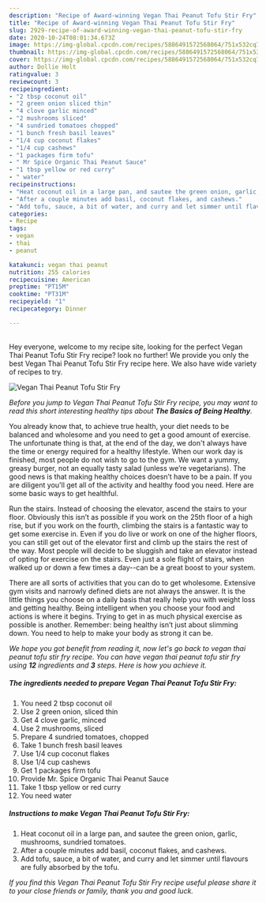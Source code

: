 ```yaml
---
description: "Recipe of Award-winning Vegan Thai Peanut Tofu Stir Fry"
title: "Recipe of Award-winning Vegan Thai Peanut Tofu Stir Fry"
slug: 2929-recipe-of-award-winning-vegan-thai-peanut-tofu-stir-fry
date: 2020-10-24T08:01:34.673Z
image: https://img-global.cpcdn.com/recipes/5886491572568064/751x532cq70/vegan-thai-peanut-tofu-stir-fry-recipe-main-photo.jpg
thumbnail: https://img-global.cpcdn.com/recipes/5886491572568064/751x532cq70/vegan-thai-peanut-tofu-stir-fry-recipe-main-photo.jpg
cover: https://img-global.cpcdn.com/recipes/5886491572568064/751x532cq70/vegan-thai-peanut-tofu-stir-fry-recipe-main-photo.jpg
author: Dollie Holt
ratingvalue: 3
reviewcount: 3
recipeingredient:
- "2 tbsp coconut oil"
- "2 green onion sliced thin"
- "4 clove garlic minced"
- "2 mushrooms sliced"
- "4 sundried tomatoes chopped"
- "1 bunch fresh basil leaves"
- "1/4 cup coconut flakes"
- "1/4 cup cashews"
- "1 packages firm tofu"
- " Mr Spice Organic Thai Peanut Sauce"
- "1 tbsp yellow or red curry"
- " water"
recipeinstructions:
- "Heat coconut oil in a large pan, and sautee the green onion, garlic, mushrooms, sundried tomatoes."
- "After a couple minutes add basil, coconut flakes, and cashews."
- "Add tofu, sauce, a bit of water, and curry and let simmer until flavours are fully absorbed by the tofu."
categories:
- Recipe
tags:
- vegan
- thai
- peanut

katakunci: vegan thai peanut 
nutrition: 255 calories
recipecuisine: American
preptime: "PT15M"
cooktime: "PT31M"
recipeyield: "1"
recipecategory: Dinner

---
```

<br>
Hey everyone, welcome to my recipe site, looking for the perfect Vegan Thai Peanut Tofu Stir Fry recipe? look no further! We provide you only the best Vegan Thai Peanut Tofu Stir Fry recipe here. We also have wide variety of recipes to try.
<br>


![Vegan Thai Peanut Tofu Stir Fry](https://img-global.cpcdn.com/recipes/5886491572568064/751x532cq70/vegan-thai-peanut-tofu-stir-fry-recipe-main-photo.jpg)

<i>Before you jump to Vegan Thai Peanut Tofu Stir Fry recipe, you may want to read this short interesting healthy tips about <strong>The Basics of Being Healthy</strong>.</i>

You already know that, to achieve true health, your diet needs to be balanced and wholesome and you need to get a good amount of exercise. The unfortunate thing is that, at the end of the day, we don't always have the time or energy required for a healthy lifestyle. When our work day is finished, most people do not wish to go to the gym. We want a yummy, greasy burger, not an equally tasty salad (unless we’re vegetarians). The good news is that making healthy choices doesn’t have to be a pain. If you are diligent you'll get all of the activity and healthy food you need. Here are some basic ways to get healthful.

Run the stairs. Instead of choosing the elevator, ascend the stairs to your floor. Obviously this isn’t as possible if you work on the 25th floor of a high rise, but if you work on the fourth, climbing the stairs is a fantastic way to get some exercise in. Even if you do live or work on one of the higher floors, you can still get out of the elevator first and climb up the stairs the rest of the way. Most people will decide to be sluggish and take an elevator instead of opting for exercise on the stairs. Even just a sole flight of stairs, when walked up or down a few times a day--can be a great boost to your system. 

There are all sorts of activities that you can do to get wholesome. Extensive gym visits and narrowly defined diets are not always the answer. It is the little things you choose on a daily basis that really help you with weight loss and getting healthy. Being intelligent when you choose your food and actions is where it begins. Trying to get in as much physical exercise as possible is another. Remember: being healthy isn’t just about slimming down. You need to help to make your body as strong it can be. 


<i>We hope you got benefit from reading it, now let's go back to vegan thai peanut tofu stir fry recipe. You can have vegan thai peanut tofu stir fry using <strong>12</strong> ingredients and <strong>3</strong> steps. Here is how you achieve it.
</i>

##### The ingredients needed to prepare Vegan Thai Peanut Tofu Stir Fry:

1. You need 2 tbsp coconut oil
1. Use 2 green onion, sliced thin
1. Get 4 clove garlic, minced
1. Use 2 mushrooms, sliced
1. Prepare 4 sundried tomatoes, chopped
1. Take 1 bunch fresh basil leaves
1. Use 1/4 cup coconut flakes
1. Use 1/4 cup cashews
1. Get 1 packages firm tofu
1. Provide  Mr. Spice Organic Thai Peanut Sauce
1. Take 1 tbsp yellow or red curry
1. You need  water


##### Instructions to make Vegan Thai Peanut Tofu Stir Fry:

1. Heat coconut oil in a large pan, and sautee the green onion, garlic, mushrooms, sundried tomatoes.
1. After a couple minutes add basil, coconut flakes, and cashews.
1. Add tofu, sauce, a bit of water, and curry and let simmer until flavours are fully absorbed by the tofu.


<i>If you find this Vegan Thai Peanut Tofu Stir Fry recipe useful please share it to your close friends or family, thank you and good luck.</i>
